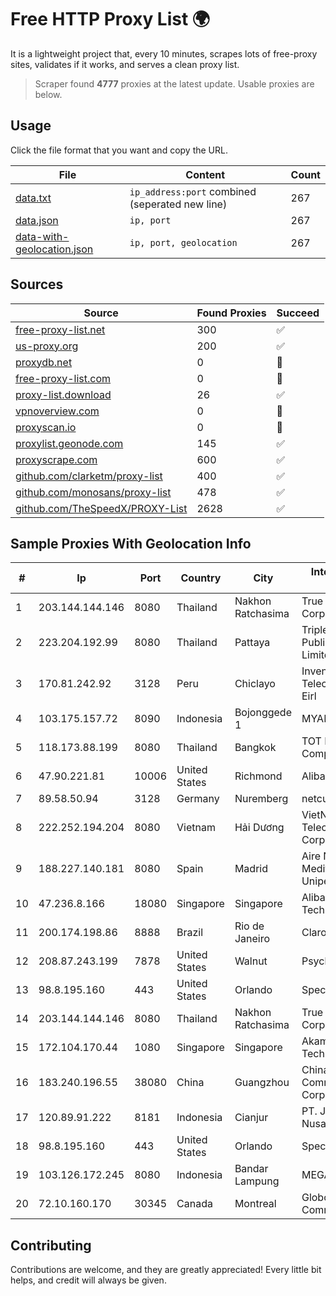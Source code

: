
# Free HTTP Proxy List 🌍

It is a lightweight project that, every 10 minutes, scrapes lots of free-proxy sites, validates if it works, and serves a clean proxy list.


> Scraper found **4777** proxies at the latest update. Usable proxies are below.

## Usage

Click the file format that you want and copy the URL.


|File|Content|Count|
|----|-------|-----|
|[data.txt](https://raw.githubusercontent.com/themiralay/Proxy-List-World/master/data.txt)|`ip_address:port` combined (seperated new line)|267|
|[data.json](https://raw.githubusercontent.com/themiralay/Proxy-List-World/master/data.json)|`ip, port`|267|
|[data-with-geolocation.json](https://raw.githubusercontent.com/themiralay/Proxy-List-World/master/data-with-geolocation.json)|`ip, port, geolocation`|267|

## Sources

|Source|Found Proxies|Succeed|
|------|-------------|-------|
|[free-proxy-list.net](https://free-proxy-list.net)|300|✅|
|[us-proxy.org](https://www.us-proxy.org)|200|✅|
|[proxydb.net](http://proxydb.net)|0|🚫|
|[free-proxy-list.com](https://free-proxy-list.com/?page=&port=&type%5B%5D=http&type%5B%5D=https&up_time=0&search=Search)|0|🚫|
|[proxy-list.download](https://www.proxy-list.download/HTTP)|26|✅|
|[vpnoverview.com](https://vpnoverview.com/privacy/anonymous-browsing/free-proxy-servers)|0|🚫|
|[proxyscan.io](https://www.proxyscan.io)|0|🚫|
|[proxylist.geonode.com](https://proxylist.geonode.com/api/proxy-list?limit=300&page=1&sort_by=lastChecked&sort_type=desc&protocols=http,https)|145|✅|
|[proxyscrape.com](https://api.proxyscrape.com/v2/?request=displayproxies&protocol=http&timeout=10000&country=all&ssl=all&anonymity=all)|600|✅|
|[github.com/clarketm/proxy-list](https://raw.githubusercontent.com/clarketm/proxy-list/master/proxy-list-raw.txt)|400|✅|
|[github.com/monosans/proxy-list](https://raw.githubusercontent.com/monosans/proxy-list/main/proxies/http.txt)|478|✅|
|[github.com/TheSpeedX/PROXY-List](https://raw.githubusercontent.com/TheSpeedX/PROXY-List/master/http.txt)|2628|✅|


## Sample Proxies With Geolocation Info

|#|Ip|Port|Country|City|Internet Service Provider|
|-|--|----|-------|----|-------------------------|
|1|203.144.144.146|8080|Thailand|Nakhon Ratchasima|True Internet Corporation CO. Ltd.|
|2|223.204.192.99|8080|Thailand|Pattaya|Triple T Broadband Public Company Limited|
|3|170.81.242.92|3128|Peru|Chiclayo|Inventa Telecomunicaciones Eirl|
|4|103.175.157.72|8090|Indonesia|Bojonggede 1|MYARSYILA|
|5|118.173.88.199|8080|Thailand|Bangkok|TOT Public Company Limited|
|6|47.90.221.81|10006|United States|Richmond|Alibaba.com LLC|
|7|89.58.50.94|3128|Germany|Nuremberg|netcup GmbH|
|8|222.252.194.204|8080|Vietnam|Hải Dương|VietNam Post and Telecom Corporation|
|9|188.227.140.181|8080|Spain|Madrid|Aire Networks Del Mediterraneo SL Unipersonal|
|10|47.236.8.166|18080|Singapore|Singapore|Alibaba (US) Technology Co., Ltd.|
|11|200.174.198.86|8888|Brazil|Rio de Janeiro|Claro S.A|
|12|208.87.243.199|7878|United States|Walnut|Psychz Networks|
|13|98.8.195.160|443|United States|Orlando|Spectrum|
|14|203.144.144.146|8080|Thailand|Nakhon Ratchasima|True Internet Corporation CO. Ltd.|
|15|172.104.170.44|1080|Singapore|Singapore|Akamai Technologies|
|16|183.240.196.55|38080|China|Guangzhou|China Mobile Communications Corporation|
|17|120.89.91.222|8181|Indonesia|Cianjur|PT. Java Digital Nusantara|
|18|98.8.195.160|443|United States|Orlando|Spectrum|
|19|103.126.172.245|8080|Indonesia|Bandar Lampung|MEGARAP|
|20|72.10.160.170|30345|Canada|Montreal|GloboTech Communications|



## Contributing

Contributions are welcome, and they are greatly appreciated! Every
little bit helps, and credit will always be given.

